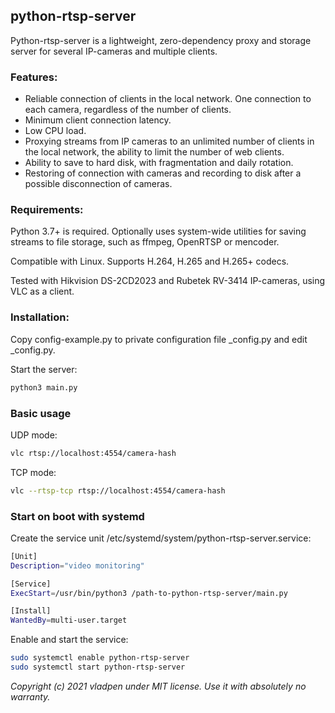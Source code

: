 ## python-rtsp-server

Python-rtsp-server is a lightweight, zero-dependency proxy and storage server
for several IP-cameras and multiple clients.

### Features:

* Reliable connection of clients in the local network. One connection to each camera, regardless of the number of clients.
* Minimum client connection latency.
* Low CPU load.
* Proxying streams from IP cameras to an unlimited number of clients in the local network, the ability to limit the number of web clients.
* Ability to save to hard disk, with fragmentation and daily rotation.
* Restoring of connection with cameras and recording to disk after a possible disconnection of cameras.

### Requirements:

Python 3.7+ is required. Optionally uses system-wide utilities for saving streams to file storage, such as ffmpeg, OpenRTSP or mencoder.

Compatible with Linux. Supports H.264, H.265 and H.265+ codecs.

Tested with Hikvision DS-2CD2023 and Rubetek RV-3414 IP-cameras, using VLC as a client.

### Installation:

Copy config-example.py to private configuration file _config.py and edit _config.py.

Start the server:
```bash
python3 main.py
```

### Basic usage

UDP mode:
```bash
vlc rtsp://localhost:4554/camera-hash
```

TCP mode:
```bash
vlc --rtsp-tcp rtsp://localhost:4554/camera-hash
```

### Start on boot with systemd

Create the service unit /etc/systemd/system/python-rtsp-server.service:

```bash
[Unit]
Description="video monitoring"

[Service]
ExecStart=/usr/bin/python3 /path-to-python-rtsp-server/main.py

[Install]
WantedBy=multi-user.target
```

Enable and start the service:

```bash
sudo systemctl enable python-rtsp-server
sudo systemctl start python-rtsp-server
```

*Copyright (c) 2021 vladpen under MIT license. Use it with absolutely no warranty.*
